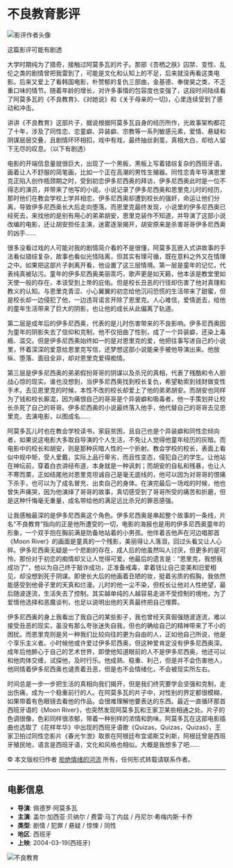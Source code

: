 # 不良教育影评

![影评作者头像](https://img3.doubanio.com/icon/u88223500-7.jpg)

这篇影评可能有剧透

大学时期纯为了猎奇，接触过阿莫多瓦的片子。那部《吾栖之肤》囚禁、变性、乱伦之类的剧情曾把我雷到了，可能是文化和认知上的不足，后来就没再看这类电影。后来又爱上了看韩国电影，朴赞郁的复仇三部曲，金基德、奉俊昊之类，不乏重口味的情节。随着年龄的增长，对许多事情的包容度也变强了，这段时间陆续看了阿莫多瓦的《不良教育》、《对她说》和《关于母亲的一切》，心里连续受到了感动和冲击。

讲讲《不良教育》这部片子，据说根据阿莫多瓦自身的经历所作，光故事架构都花了十年，涉及了同性恋、恋童癖、异装癖、宗教等一系列敏感元素，爱情、悬疑和阴谋层层交叠，且剧情环环相扣，戏中有戏，最终抽丝剥茧，真相大白，却给人留下无尽的叹息。（以下有剧透）

电影的开端信息量就很巨大，出现了一个黑板，黑板上写着错综复杂的西班牙语，画着让人不舒服的简笔画，比如一个正在高潮的男性生殖器。同性恋青年导演恩里克正陷入创作瓶颈期之时，受到初恋伊多尼西奥的拜访，伊多尼西奥此时是一位不得志的演员，并带来了他写的小说。小说记录了伊多尼西奥和恩里克儿时的经历，那时他们在教会学校上学并相恋，伊多尼西奥却遭到校长的强奸，命运让他们分离，导致伊多尼西奥长大后走向堕落。而恩里克最终发现，小说里的伊多尼西奥已经死去，来找他的是别有用心的弟弟胡安，恩里克装作不知道，并导演了这部小说改编的电影，还让胡安担任主演，迷雾逐渐揭开，胡安原来是杀害哥哥伊多尼西奥的凶手……

很多没看过戏的人可能对我的剧情简介看的不是很懂，阿莫多瓦嵌入式讲故事的手法看似错综复杂，故事也看似光怪陆离，但其实有理可循，既在意料之外又在情理之中。如果把这部片子剥离开看，他设置了这三层情境。第一层是童年的记忆，代表纯真被玷污。童年的伊多尼西奥美丽乖巧，歌声更是如天籁，他本该是教堂里如天使一般的存在，本该受到上帝的庇佑。但是校长丑恶的行径却伤害了他对真理和教义的认知。与恩里克青涩、小心翼翼的初恋给他沉闷恐慌的生活带来了甜蜜，但是校长却一边侵犯了他，一边违背诺言开除了恩里克。人心难信，爱情逝去，给他的童年生活带来了巨大的阴影，也让他的成长从此偏离了轨道。

第二层是成年后的伊多尼西奥，代表的是儿时伤害带来的不良影响。伊多尼西奥因为童年的阴影失去了信仰和克制，他不仅扭曲了性别，成了一个异装癖，还染上毒瘾、滥交。但是伊多尼西奥始终如一的是对恩里克的爱，他把往事写进自己的小说里，怀着深深的爱意给恩里克写信，还梦想这部小说能亲手被他导演出来。他放纵、堕落、面目全非，却对恩里克爱得痴情。

第三层是伊多尼西奥的弟弟假扮哥哥的阴谋以及杀兄的真相，代表了残酷和令人胆战心惊的现实。谁也没想到，当伊多尼西奥找到校长复仇，希望勒索到钱财做变性手术，去见恩里克的时候，本性不改的校长却爱上了他的弟弟胡安。而胡安也同样为了钱和校长厮混，因为痛恨自己的哥哥是个异装癖和吸毒者，他一手策划并让校长杀死了自己的哥哥。伊多尼西奥的小说最终落入他手，他代替自己的哥哥去见恩里克，去演电影，以图成名……

阿莫多瓦儿时也在教会学校读书，家庭贫困，且自己也是个异装癖和同性恋倾向者，如果说这电影大多取自导演的个人生活，不免让人觉得他童年经历的灰暗。而电影中的校长和胡安，则是那种灰暗人性的一个折射。教会学校的校长，表面上看似中规中矩，受人爱戴，实际上品行卑劣，而且性变态，侵犯自己的学生。让他站在神坛前，穿着白衣讲经布道，本身就是一种讽刺；而胡安的自私和残暴，也让人不寒而栗，正如结尾他对恩里克坦诚自己是毫无底线的，他可以因为对哥哥的恨痛下杀手，也可以为了成名冒充、出卖自己的身体。在演完最后一场戏的时候，他也曾失声痛哭，因为他演绎了哥哥的故事，真切感受到了哥哥所受的痛苦和折磨，但是这种忏悔毫无重量，成名带给他的满足远比杀兄的罪恶感强。

让我感触最深的是伊多尼西奥这个角色。伊多尼西奥是串起整个故事的一条线，片名“不良教育”指向的正是他所遭受的一切，电影的海报也是用的伊多尼西奥童年的形象，一个双手抱在胸前满是防备地站着的小男孩。他伴着吉他声在河边唱那首《Moon River》的画面是童真的一个残影，美丽得让人落泪，回过头看又让人心碎。伊多尼西奥无疑是一个悲剧的存在，成人后的他虽然叫人讨厌，但更多的是可怜，那份对于初恋的痴情却又让人觉得可爱。他最后的遗言是：“恩里克，我想我成功了”，他以为自己终于敲诈成功，正准备戒毒，拿着钱让自己变美和旧爱相见，却没想到死于阴谋。即使长大后的他画着丑陋的妆，挺着劣质的假胸，我依然能感受到他骨子里的天真和烂漫。儿时的他一尘不染，但校长让他对人性绝望，最后随波逐流，生活失去了控制。其实越单纯的人越容易走进不受控制的境地，为了爱情他选择和恶魔谈判，也足以说明出他的天真最终把自己埋葬。

伊多尼西奥的身上我看出了我自己的某些影子，我也曾经天真倔强随波逐流，难以接受丑恶的现实，虽没有那么夸张迷失自我，但也的确给自己的精神带来了不小的困扰。而恩里克则是另一种我们比较向往的更为自由的人，正如他自己所说，他是个享乐主义者。小时候他或许爱过伊多尼西奥，但这种爱肯定没有伊多尼西奥深。成年后他醉心于自己的艺术世界，即使他知道眼前的人不是伊多尼西奥，他还可以和他肉体交缠，试探他，及时行乐。他成熟、稳重、利己，但是并不会伤害他人，他同情着伊多尼西奥也谴责着丑恶，但是也不会情绪化，不会被现实所左右。

时间总是一步一步把生活的真相向我们揭开，但是我们终究要学会坚强和克制，走出伤痛，成为一个稳重前行的人。在阿莫多瓦的片子中，对性别的界定都很模糊，如果带着有色眼镜去看他的作品，会很难理解他要表达的东西。最近一直循环那首西班牙语的《Moon River》，也突然发现阿莫多瓦和王家卫某些相通之处。片子的色调很像，色彩同样很浓郁，带着一种别样的浓情和韵味。阿莫多瓦在这部电影插曲也选取了《花样年华》中出现的西班牙语歌《Quizas，Quizas，Quizas》，王家卫拍过同性恋影片《春光乍泄》取景在阿根廷布宜诺斯艾利斯，阿根廷曾是西班牙殖民地，语言是西班牙语，文化和风格也相似。大概是我想多了吧……

© 本文版权归作者 [拒绝情绪的河流](https://www.douban.com/people/umi_fields/) 所有，任何形式转载请联系作者。

---

## 电影信息

- **导演**: 佩德罗·阿莫多瓦
- **主演**: 盖尔·加西亚·贝纳尔 / 费雷·马丁内兹 / 丹尼尔·希梅内斯·卡乔
- **类型**: 剧情 / 犯罪 / 悬疑 / 惊悚 / 同性
- **地区**: 西班牙
- **上映**: 2004-03-19(西班牙)

![不良教育](https://img9.doubanio.com/view/photo/s_ratio_poster/public/p1910921856.webp)